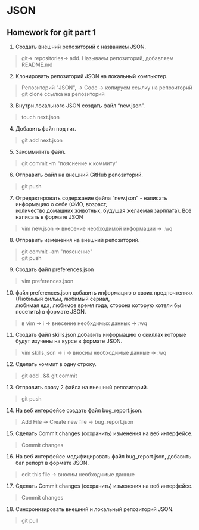 # JSON  
## Homework for git part 1  
1. Создать внешний репозиторий c названием JSON.  
> git-> repositories-> add. Называем репозиторий, добавляем README.md  
2. Клонировать репозиторий JSON на локальный компьютер.  
> Репозиторий "JSON", -> Code -> копируем ссылку на репозиторий  
> git clone ссылка на репозиторий  
3. Внутри локального JSON создать файл “new.json”.  
> touch next.json  
4. Добавить файл под гит.  
> git add next.json  
5. Закоммитить файл.  
> git commit -m "пояснение к коммиту"
6. Отправить файл на внешний GitHub репозиторий.  
> git push  
7. Отредактировать содержание файла “new.json” - написать информацию о себе (ФИО, возраст,  
количество домашних животных, будущая желаемая зарплата). Всё написать в формате JSON  
> vim new.json -> внесение необходимой информации -> :wq  
8. Отправить изменения на внешний репозиторий.  
> git commit -am "пояснение"  
> git push  
9. Создать файл preferences.json  
> vim preferences.json  
10.  файл preferences.json добавить информацию о своих предпочтениях (Любимый фильм, любимый сериал,  
любимая еда, любимое время года, сторона которую хотели бы посетить) в формате JSON.  
> в vim -> i -> внеcение необхдимых данных -> :wq  
11. Создать файл skills.json добавить информацию о скиллах которые будут изучены на курсе в формате JSON.  
> vim skills.json -> i -> вносим необходимые данные -> :wq  
12. Сделать коммит в одну строку.  
> git add . && git commit  
13. Отправить сразу 2 файла на внешний репозиторий.
> git push  
14. На веб интерфейсе создать файл bug_report.json.  
> Add File -> Create new file -> bug_report.json  
15. Сделать Commit changes (сохранить) изменения на веб интерфейсе.  
> Commit changes  
16. На веб интерфейсе модифицировать файл bug_report.json, добавить баг репорт в формате JSON.  
> edit this file -> вносим необходимые данные  
17. Сделать Commit changes (сохранить) изменения на веб интерфейсе.  
> Commit changes  
18. Синхронизировать внешний и локальный репозиторий JSON.
> git pull
